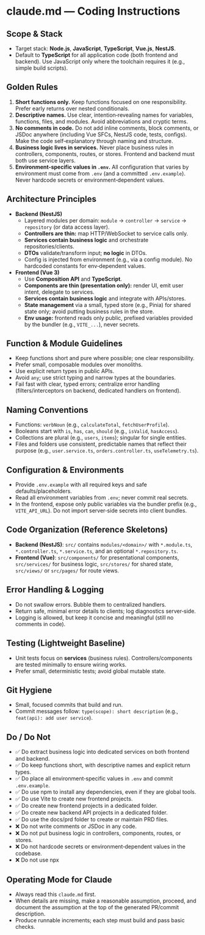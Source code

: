 # claude.md — Coding Instructions

## Scope & Stack

- Target stack: **Node.js**, **JavaScript**, **TypeScript**, **Vue.js**, **NestJS**.
- Default to **TypeScript** for all application code (both frontend and backend). Use JavaScript only where the toolchain requires it (e.g., simple build scripts).

## Golden Rules

1. **Short functions only.** Keep functions focused on one responsibility. Prefer early returns over nested conditionals.
2. **Descriptive names.** Use clear, intention‑revealing names for variables, functions, files, and modules. Avoid abbreviations and cryptic terms.
3. **No comments in code.** Do not add inline comments, block comments, or JSDoc anywhere (including Vue SFCs, NestJS code, tests, configs). Make the code self‑explanatory through naming and structure.
4. **Business logic lives in services.** Never place business rules in controllers, components, routes, or stores. Frontend and backend must both use service layers.
5. **Environment‑specific values in `.env`.** All configuration that varies by environment must come from `.env` (and a committed `.env.example`). Never hardcode secrets or environment‑dependent values.

## Architecture Principles

- **Backend (NestJS)**
  - Layered modules per domain: `module` → `controller` → `service` → `repository` (or data access layer).
  - **Controllers are thin:** map HTTP/WebSocket to service calls only.
  - **Services contain business logic** and orchestrate repositories/clients.
  - **DTOs** validate/transform input; **no logic** in DTOs.
  - Config is injected from environment (e.g., via a config module). No hardcoded constants for env‑dependent values.
- **Frontend (Vue 3)**
  - Use **Composition API** and **TypeScript**.
  - **Components are thin (presentation only):** render UI, emit user intent, delegate to services.
  - **Services contain business logic** and integrate with APIs/stores.
  - **State management** via a small, typed store (e.g., Pinia) for shared state only; avoid putting business rules in the store.
  - **Env usage:** frontend reads only public, prefixed variables provided by the bundler (e.g., `VITE_...`), never secrets.

## Function & Module Guidelines

- Keep functions short and pure where possible; one clear responsibility.
- Prefer small, composable modules over monoliths.
- Use explicit return types in public APIs.
- Avoid `any`; use strict typing and narrow types at the boundaries.
- Fail fast with clear, typed errors; centralize error handling (filters/interceptors on backend, dedicated handlers on frontend).

## Naming Conventions

- Functions: `verbNoun` (e.g., `calculateTotal`, `fetchUserProfile`).
- Booleans start with `is`, `has`, `can`, `should` (e.g., `isValid`, `hasAccess`).
- Collections are plural (e.g., `users`, `items`); singular for single entities.
- Files and folders use consistent, predictable names that reflect their purpose (e.g., `user.service.ts`, `orders.controller.ts`, `useTelemetry.ts`).

## Configuration & Environments

- Provide `.env.example` with all required keys and safe defaults/placeholders.
- Read all environment variables from `.env`; never commit real secrets.
- In the frontend, expose only public variables via the bundler prefix (e.g., `VITE_API_URL`). Do not import server‑side secrets into client bundles.

## Code Organization (Reference Skeletons)

- **Backend (NestJS)**: `src/` contains `modules/<domain>/` with `*.module.ts`, `*.controller.ts`, `*.service.ts`, and an optional `*.repository.ts`.
- **Frontend (Vue)**: `src/components/` for presentational components, `src/services/` for business logic, `src/stores/` for shared state, `src/views/` or `src/pages/` for route views.

## Error Handling & Logging

- Do not swallow errors. Bubble them to centralized handlers.
- Return safe, minimal error details to clients; log diagnostics server‑side.
- Logging is allowed, but keep it concise and meaningful (still no comments in code).

## Testing (Lightweight Baseline)

- Unit tests focus on **services** (business rules). Controllers/components are tested minimally to ensure wiring works.
- Prefer small, deterministic tests; avoid global mutable state.

## Git Hygiene

- Small, focused commits that build and run.
- Commit messages follow: `type(scope): short description` (e.g., `feat(api): add user service`).

## Do / Do Not

- ✅ Do extract business logic into dedicated services on both frontend and backend.
- ✅ Do keep functions short, with descriptive names and explicit return types.
- ✅ Do place all environment‑specific values in `.env` and commit `.env.example`.
- ✅ Do use npm to install any dependencies, even if they are global tools.
- ✅ Do use Vite to create new frontend projects.
- ✅ Do create new frontend projects in a dedicated folder.
- ✅ Do create new backend API projects in a dedicated folder.
- ✅ Do use the docs/prd folder to create or maintain PRD files.
- ❌ Do not write comments or JSDoc in any code.
- ❌ Do not put business logic in controllers, components, routes, or stores.
- ❌ Do not hardcode secrets or environment‑dependent values in the codebase.
- ❌ Do not use npx

## Operating Mode for Claude

- Always read this `claude.md` first.
- When details are missing, make a reasonable assumption, proceed, and document the assumption at the top of the generated PR/commit description.
- Produce runnable increments; each step must build and pass basic checks.
